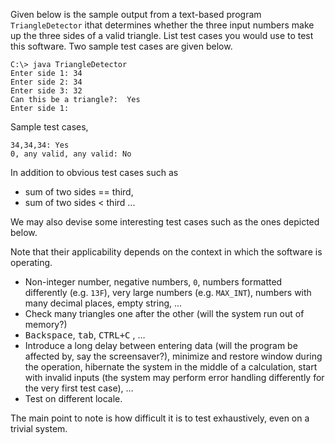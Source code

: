 <panel header="{{ icon_Q_A }} Test cases for `TriangleDetector`">
<question has-input="true">

Given below is the sample output from a text-based program `TriangleDetector` ithat determines whether the three input numbers make up the three sides of a valid triangle. List test cases you would use to test this software. Two sample test cases are given below.

```
C:\> java TriangleDetector
Enter side 1: 34
Enter side 2: 34
Enter side 3: 32
Can this be a triangle?:  Yes
Enter side 1:
```

Sample test cases,

```
34,34,34: Yes
0, any valid, any valid: No
```

<div slot="answer">

In addition to obvious test cases such as

* sum of two sides == third,
* sum of two sides < third ...

We may also devise some interesting test cases such as the ones depicted below.

Note that their applicability depends on the context in which the software is operating.

* Non-integer number, negative numbers, `0`, numbers formatted differently (e.g. `13F`), very large numbers (e.g. `MAX_INT`), numbers with many decimal places, empty string, ...
* Check many triangles one after the other (will the system run out of memory?)
* <kbd>Backspace</kbd>, <kbd>tab</kbd>, <kbd>CTRL+C</kbd> , …
* Introduce a long delay between entering data (will the program be affected by, say the screensaver?), minimize and restore window during the operation, hibernate the system in the middle of a calculation, start with invalid inputs (the system may perform error handling differently for the very first test case), …
* Test on different locale.

The main point to note is how difficult it is to test exhaustively, even on a trivial system.

</div>
</question>
</panel>
